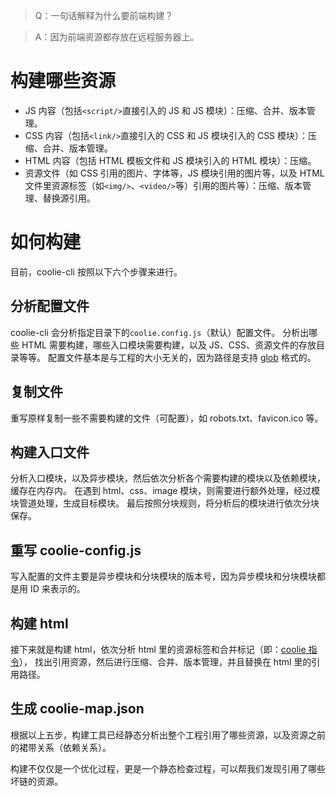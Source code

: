 > Q：一句话解释为什么要前端构建？

> A：因为前端资源都存放在远程服务器上。


# 构建哪些资源
- JS 内容（包括`<script/>`直接引入的 JS 和 JS 模块）：压缩、合并、版本管理。
- CSS 内容（包括`<link/>`直接引入的 CSS 和 JS 模块引入的 CSS 模块）：压缩、合并、版本管理。
- HTML 内容（包括 HTML 模板文件和 JS 模块引入的 HTML 模块）：压缩。
- 资源文件（如 CSS 引用的图片、字体等，JS 模块引用的图片等，以及 HTML 文件里资源标签（如`<img/>`、`<video/>`等）引用的图片等）：压缩、版本管理、替换源引用。


# 如何构建
目前，coolie-cli 按照以下六个步骤来进行。

## 分析配置文件
coolie-cli 会分析指定目录下的`coolie.config.js`（默认）配置文件。
分析出哪些 HTML 需要构建，哪些入口模块需要构建，以及 JS、CSS、资源文件的存放目录等等。
配置文件基本是与工程的大小无关的，因为路径是支持 [glob](./resource-path.md) 格式的。

## 复制文件
重写原样复制一些不需要构建的文件（可配置），如 robots.txt、favicon.ico 等。

## 构建入口文件
分析入口模块，以及异步模块，然后依次分析各个需要构建的模块以及依赖模块，缓存在内存内。
在遇到 html、css、image 模块，则需要进行额外处理，经过模块管道处理，生成目标模块。
最后按照分块规则，将分析后的模块进行依次分块保存。

## 重写 coolie-config.js
写入配置的文件主要是异步模块和分块模块的版本号，因为异步模块和分块模块都是用 ID 来表示的。

## 构建 html
接下来就是构建 html，依次分析 html 里的资源标签和合并标记（即：[coolie 指令](./coolie-directive.md)），
找出引用资源，然后进行压缩、合并、版本管理，并且替换在 html 里的引用路径。

## 生成 coolie-map.json
根据以上五步，构建工具已经静态分析出整个工程引用了哪些资源，以及资源之前的裙带关系（依赖关系）。

构建不仅仅是一个优化过程，更是一个静态检查过程，可以帮我们发现引用了哪些坏链的资源。

